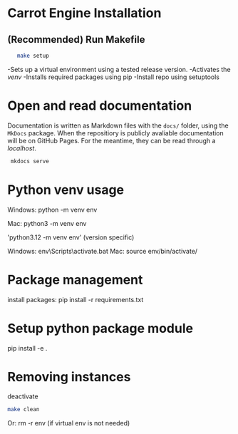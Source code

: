 # Carrot Engine Installation
 
 ## (Recommended) Run Makefile
 ```sh
    make setup
 ```

 -Sets up a virtual environment using a tested release version.
 -Activates the *venv*
 -Installs required packages using pip 
 -Install repo using setuptools


# Open and read documentation

Documentation is written as Markdown files with the `docs/` folder, using the `MkDocs` package. When the repositiory is publicly avaliable documentation will be on GitHub Pages. For the meantime, they can be read through a *localhost*.
```sh
 mkdocs serve
```



# Python venv usage

Windows: python -m venv env 

Mac: python3 -m venv env

'python3.12 -m venv env' (version specific)

Windows: env\Scripts\activate.bat
Mac: source env/bin/activate/


# Package management
install packages: pip install -r requirements.txt


# Setup python package module
pip install -e .


# Removing instances

deactivate 

```sh
make clean
```

Or: rm -r env (if virtual env is not needed)



